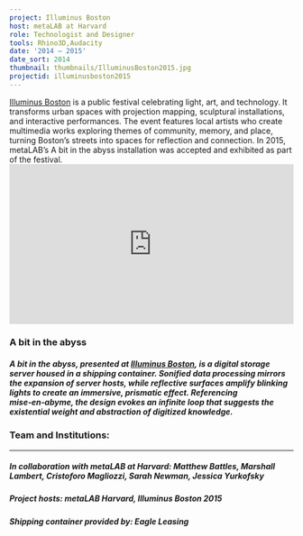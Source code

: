 ```yaml
---
project: Illuminus Boston
host: metaLAB at Harvard
role: Technologist and Designer
tools: Rhino3D,Audacity
date: '2014 – 2015'
date_sort: 2014
thumbnail: thumbnails/IlluminusBoston2015.jpg
projectid: illuminusboston2015
---
```


<!-- Project overview -->
<div class="project">
  <a href="https://illuminus.org" target="_blank">Illuminus Boston</a> is a public festival celebrating light, art, and technology. It transforms urban spaces with projection mapping, sculptural installations, and interactive performances. The event features local artists who create multimedia works exploring themes of community, memory, and place, turning Boston’s streets into spaces for reflection and connection. In 2015, metaLAB’s A bit in the abyss installation was accepted and exhibited as part of the festival.
</div>

<!-- Section: Sample project -->
<div class="project">
  <div style="padding:56.25% 0 0 0;position:relative;">
    <iframe
      allow="autoplay; fullscreen; picture-in-picture; clipboard-write; encrypted-media"
      data-ready="true"
      frameborder="0"
      src="https://player.vimeo.com/video/142049806?badge=0&amp;autopause=1&amp;player_id=0&amp;app_id=58479"
      style="position:absolute;top:0;left:0;width:100%;height:100%;"
      title="A Bit in the Abyss"
    ></iframe>
  </div>

  ### A bit in the abyss
  
  ##### <i>A bit in the abyss</i>, presented at <a href="https://illuminus.org/illuminus-2015/abitintheabyss" target="_blank">Illuminus Boston</a>, is a digital storage server housed in a shipping container. Sonified data processing mirrors the expansion of server hosts, while reflective surfaces amplify blinking lights to create an immersive, prismatic effect. Referencing mise‑en‑abyme, the design evokes an infinite loop that suggests the existential weight and abstraction of digitized knowledge.
</div>

<!-- Section: Credits -->
<div class="project-credits">

  ### Team and Institutions:
  ---
  ##### In collaboration with metaLAB at Harvard: Matthew Battles, Marshall Lambert, Cristoforo Magliozzi, Sarah Newman, Jessica Yurkofsky
  ##### Project hosts: metaLAB Harvard, Illuminus Boston 2015
  ##### Shipping container provided by: Eagle Leasing

</div>
